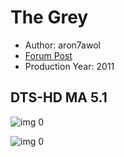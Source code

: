 # The Grey

* Author: aron7awol
* [Forum Post](https://www.avsforum.com/threads/bass-eq-for-filtered-movies.2995212/post-57222786)
* Production Year: 2011

## DTS-HD MA 5.1

![img 0](https://i.imgur.com/IwcU52a.jpg)

![img 0](https://i.imgur.com/F3mgHkr.jpg)

